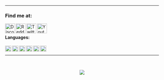 [Discord]: https://www.discord.gg/6HdJDXxdSb
[GitHub]: https://www.github.com/MrSternn
[Reddit]: https://www.reddit.com/u/PuzzleheadedTell7137
[Twitter]: https://www.twitter.com/MrStern_
[YouTube]: https://www.youtube.com/channel/UCdoIPI0Gb04wmFp11NmpvuQ

---

### Find me at:

[<img align="left" alt="Discord" width="32px" src="https://api.iconify.design/logos:discord-icon.svg" />][Discord]
[<img align="left" alt="Reddit" width="32px" src="https://api.iconify.design/logos:reddit-icon.svg" />][Reddit]
[<img align="left" alt="Twitter" width="32px" src="https://api.iconify.design/logos:twitter.svg" />][Twitter]
[<img align="left" alt="Youtube" width="32px" src="https://api.iconify.design/logos:youtube-icon.svg" />][Youtube]

<br />

#### Languages:
<img align="left" alt="C#" width="20px" src="https://api.iconify.design/logos:c-sharp.svg" />
<img align="left" alt="JavaScript" width="20px" src="https://api.iconify.design/logos:javascript.svg" />
<img align="left" alt="HTML5" width="20px" src="https://api.iconify.design/logos:html-5.svg" />
<img align="left" alt="Rust" width="20px" src="https://api.iconify.design/logos:rust.svg" />
<img align="left" alt="TypeScript" width="20px" src="https://api.iconify.design/logos:typescript-icon.svg" />
<img align="left" alt="Kotlin" width="20px" src="https://api.iconify.design/logos:kotlin-icon.svg" />

<br />

---

<br />
<br />

<div align="center">
  <img align="center" src="https://github-readme-stats.vercel.app/api?username=MrSternn&show_icons=true&theme=synthwave" />
</div>
